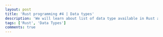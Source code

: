 ```yaml
---
layout: post
title: 'Rust programming #4 | Data types'
description: 'We will learn about list of data type available in Rust and when to use what data types'
tags: ['Rust', 'Data Types']
comments: true
---
```

